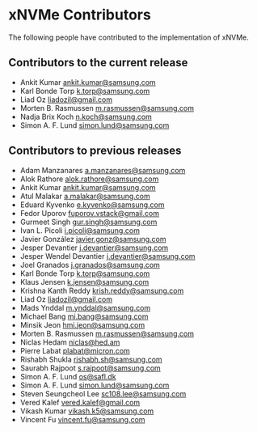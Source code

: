<!--
SPDX-FileCopyrightText: Samsung Electronics Co., Ltd

SPDX-License-Identifier: BSD-3-Clause
-->

# xNVMe Contributors

The following people have contributed to the implementation of xNVMe.

## Contributors to the current release

* Ankit Kumar <ankit.kumar@samsung.com>
* Karl Bonde Torp <k.torp@samsung.com>
* Liad Oz <liadozil@gmail.com>
* Morten B. Rasmussen <m.rasmussen@samsung.com>
* Nadja Brix Koch <n.koch@samsung.com>
* Simon A. F. Lund <simon.lund@samsung.com>

## Contributors to previous releases

* Adam Manzanares <a.manzanares@samsung.com>
* Alok Rathore <alok.rathore@samsung.com>
* Ankit Kumar <ankit.kumar@samsung.com>
* Atul Malakar <a.malakar@samsung.com>
* Eduard Kyvenko <e.kyvenko@samsung.com>
* Fedor Uporov <fuporov.vstack@gmail.com>
* Gurmeet Singh <gur.singh@samsung.com>
* Ivan L. Picoli <i.picoli@samsung.com>
* Javier González <javier.gonz@samsung.com>
* Jesper Devantier <j.devantier@samsung.com>
* Jesper Wendel Devantier <j.devantier@samsung.com>
* Joel Granados <j.granados@samsung.com>
* Karl Bonde Torp <k.torp@samsung.com>
* Klaus Jensen <k.jensen@samsung.com>
* Krishna Kanth Reddy <krish.reddy@samsung.com>
* Liad Oz <liadozil@gmail.com>
* Mads Ynddal <m.ynddal@samsung.com>
* Michael Bang <mi.bang@samsung.com>
* Minsik Jeon <hmi.jeon@samsung.com>
* Morten B. Rasmussen <m.rasmussen@samsung.com>
* Niclas Hedam <niclas@hed.am> 
* Pierre Labat <plabat@micron.com>
* Rishabh Shukla <rishabh.sh@samsung.com> 
* Saurabh Rajpoot <s.rajpoot@samsung.com>
* Simon A. F. Lund <os@safl.dk>
* Simon A. F. Lund <simon.lund@samsung.com>
* Steven Seungcheol Lee <sc108.lee@samsung.com>
* Vered Kalef <vered.kalef@gmail.com>
* Vikash Kumar <vikash.k5@samsung.com>
* Vincent Fu <vincent.fu@samsung.com>

